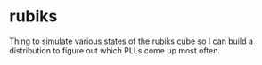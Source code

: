 # rubiks

Thing to simulate various states of the rubiks cube so I can build a distribution to figure out which PLLs come up most often.